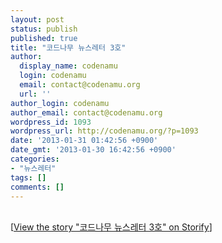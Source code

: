 ```yaml
---
layout: post
status: publish
published: true
title: "코드나무 뉴스레터 3호"
author:
  display_name: codenamu
  login: codenamu
  email: contact@codenamu.org
  url: ''
author_login: codenamu
author_email: contact@codenamu.org
wordpress_id: 1093
wordpress_url: http://codenamu.org/?p=1093
date: '2013-01-31 01:42:56 +0900'
date_gmt: '2013-01-30 16:42:56 +0900'
categories:
- "뉴스레터"
tags: []
comments: []
---
```

<p><script src="//storify.com/codenamu/3.js"></script><br />
<noscript>[<a href="//storify.com/codenamu/3" target="_blank">View the story "코드나무 뉴스레터 3호" on Storify</a>]</noscript>
